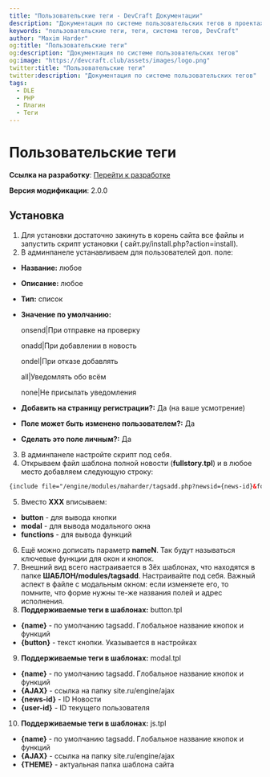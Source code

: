 ```yaml
---
title: "Пользовательские теги - DevCraft Документации"
description: "Документация по системе пользовательских тегов в проектах DevCraft."
keywords: "пользовательские теги, теги, система тегов, DevCraft"
author: "Maxim Harder"
og:title: "Пользовательские теги"
og:description: "Документация по системе пользовательских тегов"
og:image: "https://devcraft.club/assets/images/logo.png"
twitter:title: "Пользовательские теги"
twitter:description: "Документация по системе пользовательских тегов"
tags:
  - DLE
  - PHP
  - Плагин
  - Теги
---
```


# Пользовательские теги

**Ссылка на
разработку**: [<i class="fa-thin fa-paperclip"></i> Перейти к разработке](https://devcraft.club/downloads/polzovatelskie-tegi.12/)

**Версия модификации**: <i class="fa-duotone fa-code-branch"></i> 2.0.0

## Установка

1. Для установки достаточно закинуть в корень сайта все файлы и запустить скрипт установки (
   сайт.ру/install.php?action=install).
1. В админпанеле устанавливаем для пользователей доп. поле:

- **Название:** любое
- **Описание:** любое
- **Тип:** список
- **Значение по умолчанию:**

  onsend|При отправке на проверку

  onadd|При добавлении в новость

  ondel|При отказе добавлять

  all|Уведомлять обо всём

  none|Не присылать уведомления

- **Добавить на страницу регистрации?:** Да (на ваше усмотрение)
- **Поле может быть изменено пользователем?:** Да
- **Сделать это поле личным?:** Да

3. В админпанеле настройте скрипт под себя.
4. Открываем файл шаблона полной новости (**fullstory.tpl**) и в любое место добавляем следующую строку:

```html
{include file="/engine/modules/maharder/tagsadd.php?newsid={news-id}&focus=XXX"}
```

5. Вместо **XXX** вписываем:

- **button** - для вывода кнопки
- **modal** - для вывода модального окна
- **functions** - для вывода функций

6. Ещё можно дописать параметр **nameN**. Так будут называться ключевые функции для окон и кнопок.
7. Внешний вид всего настраивается в 3ёх шаблонах, что находятся в папке **ШАБЛОН/modules/tagsadd**. Настраивайте под
   себя. Важный аспект в файле с модальным окном: если изменяете его, то помните, что форме нужны те-же названия полей и
   адрес исполнения.
8. **Поддерживаемые теги в шаблонах:** button.tpl

- **{name}** - по умолчанию tagsadd. Глобальное название кнопок и функций
- **{button}** - текст кнопки. Указывается в настройках

9. **Поддерживаемые теги в шаблонах:** modal.tpl

- **{name}** - по умолчанию tagsadd. Глобальное название кнопок и функций
- **{AJAX}** - ссылка на папку site.ru/engine/ajax
- **{news-id}** - ID Новости
- **{user-id}** - ID текущего пользователя

10. **Поддерживаемые теги в шаблонах:** js.tpl

- **{name}** - по умолчанию tagsadd. Глобальное название кнопок и функций
- **{AJAX}** - ссылка на папку site.ru/engine/ajax
- **{THEME}** - актуальная папка шаблона сайта
